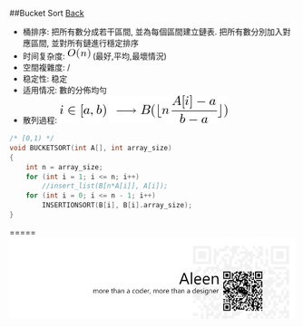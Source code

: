 ##Bucket Sort [Back](./../Sort.md)
- 桶排序: 把所有數分成若干區間, 並為每個區間建立鏈表. 把所有數分別加入對應區間, 並對所有鏈進行穩定排序
- 时间复杂度: <img src="./on.png"> (最好,平均,最壞情況)
- 空間複雜度: /
- 稳定性: 稳定
- 适用情况: 數的分佈均勻
- 散列過程: <img src="f.png">

```c
/* [0,1) */
void BUCKETSORT(int A[], int array_size)
{
	int n = array_size;
	for (int i = 1; i <= n; i++)
		//insert_list(B[n*A[i]], A[i]);
	for (int i = 0; i <= n - 1; i++)
		INSERTIONSORT(B[i], B[i].array_size);
}
```

=====
<a href="http://aleen42.github.io/" target="_blank" ><img src="./../../../pic/tail.gif"></a>
